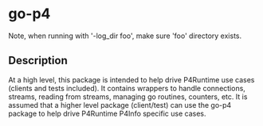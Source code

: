 # go-p4

Note, when running with '-log_dir foo', make sure 'foo' directory exists.

## Description
At a high level, this package is intended to help drive P4Runtime use cases (clients and tests included).
It contains wrappers to handle connections, streams, reading from streams, managing go routines, counters, etc.
It is assumed that a higher level package (client/test) can use the go-p4 package to help drive P4Runtime P4Info specific use cases.


